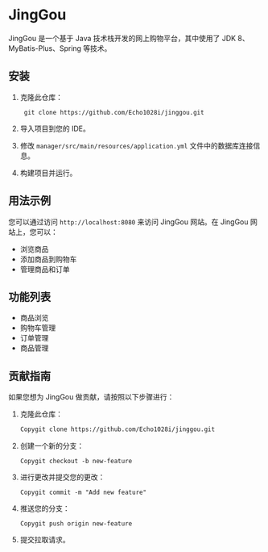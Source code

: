 # JingGou

JingGou 是一个基于 Java 技术栈开发的网上购物平台，其中使用了 JDK 8、MyBatis-Plus、Spring 等技术。

## 安装

1. 克隆此仓库：

   ```TXT
    git clone https://github.com/Echo1028i/jinggou.git
   ```

2. 导入项目到您的 IDE。

3. 修改 `manager/src/main/resources/application.yml` 文件中的数据库连接信息。

4. 构建项目并运行。

## 用法示例

您可以通过访问 `http://localhost:8080` 来访问 JingGou 网站。在 JingGou 网站上，您可以：

- 浏览商品
- 添加商品到购物车
- 管理商品和订单

## 功能列表

- 商品浏览
- 购物车管理
- 订单管理
- 商品管理

## 贡献指南

如果您想为 JingGou 做贡献，请按照以下步骤进行：

1. 克隆此仓库：

   ```txt
   Copygit clone https://github.com/Echo1028i/jinggou.git
   ```

   

2. 创建一个新的分支：

   ```TXT
   Copygit checkout -b new-feature
   ```

3. 进行更改并提交您的更改：

   ```TXT
   Copygit commit -m "Add new feature"
   ```

4. 推送您的分支：

   ```TXT
   Copygit push origin new-feature
   ```

5. 提交拉取请求。


